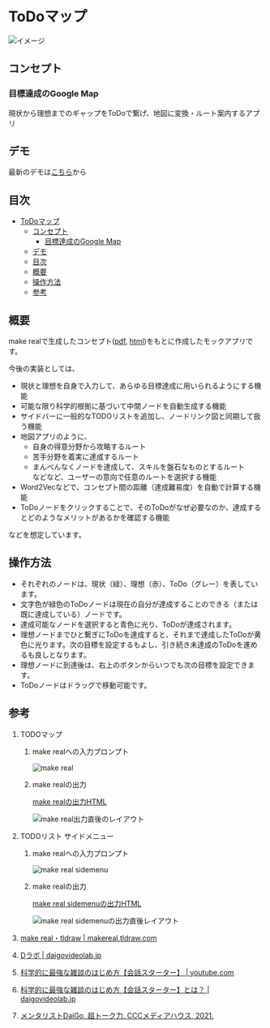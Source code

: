 # ToDoマップ

![イメージ](images/ToDoマップ.png)

## コンセプト

### 目標達成のGoogle Map

現状から理想までのギャップをToDoで繋げ、地図に変換・ルート案内するアプリ

## デモ

最新のデモは[こちら](https://zeke320-todo-map.vercel.app/)から

## 目次

- [ToDoマップ](#todoマップ)
  - [コンセプト](#コンセプト)
    - [目標達成のGoogle Map](#目標達成のgoogle-map)
  - [デモ](#デモ)
  - [目次](#目次)
  - [概要](#概要)
  - [操作方法](#操作方法)
  - [参考](#参考)

## 概要

make realで生成したコンセプト([pdf](concepts/todo-map/todo-map-concept.pdf), [html](concepts/todo-map/todo-map-concept.html))をもとに作成したモックアプリです。

今後の実装としては、

- 現状と理想を自身で入力して、あらゆる目標達成に用いられるようにする機能
- 可能な限り科学的根拠に基づいて中間ノードを自動生成する機能
- サイドバーに一般的なTODOリストを追加し、ノードリンク図と同期して扱う機能
- 地図アプリのように、
  - 自身の得意分野から攻略するルート
  - 苦手分野を着実に達成するルート
  - まんべんなくノードを達成して、スキルを盤石なものとするルート  
  などなど、ユーザーの意向で任意のルートを選択する機能
- Word2Vecなどで、コンセプト間の距離（達成難易度）を自動で計算する機能
- ToDoノードをクリックすることで、そのToDoがなぜ必要なのか、達成するとどのようなメリットがあるかを確認する機能

などを想定しています。

## 操作方法

- それぞれのノードは、現状（緑）、理想（赤）、ToDo（グレー）を表しています。
- 文字色が緑色のToDoノードは現在の自分が達成することのできる（または既に達成している）ノードです。
- 達成可能なノードを選択すると青色に光り、ToDoが達成されます。
- 理想ノードまでひと繋ぎにToDoを達成すると、それまで達成したToDoが黄色に光ります。次の目標を設定するもよし、引き続き未達成のToDoを進めるも良しとなります。
- 理想ノードに到達後は、右上のボタンからいつでも次の目標を設定できます。
- ToDoノードはドラッグで移動可能です。

## 参考

1. TODOマップ
    1. make realへの入力プロンプト

        ![make real](concepts/todo-map/todo-map-concept.svg)

    1. make realの出力

        [make realの出力HTML](concepts/todo-map/todo-map-concept.html)

        ![make real出力直後のレイアウト](concepts/todo-map/todo-map-concept.png)

1. TODOリスト サイドメニュー

    1. make realへの入力プロンプト

        ![make real sidemenu](concepts/todo-list-sidemenu/todo-list-sidemenu-concept.svg)

    1. make realの出力

        [make real sidemenuの出力HTML](concepts/todo-list-sidemenu/todo-list-sidemenu-concept.html)

        ![make real sidemenuの出力直後レイアウト](concepts/todo-list-sidemenu/todo-list-sidemenu-concept.png)

1. [make real・tldraw | makereal.tldraw.com](https://makereal.tldraw.com/)

1. [Dラボ | daigovideolab.jp](https://daigovideolab.jp/)

1. [科学的に最強な雑談のはじめ方【会話スターター】 | youtube.com](https://www.youtube.com/watch?v=aPPQPCMrEzo)

1. [科学的に最強な雑談のはじめ方【会話スターター】とは？ | daigovideolab.jp](https://daigovideolab.jp/play/1586367723)

1. [メンタリストDaiGo. 超トーク力. CCCメディアハウス, 2021.](http://books.cccmh.co.jp/list/detail/2112/)
